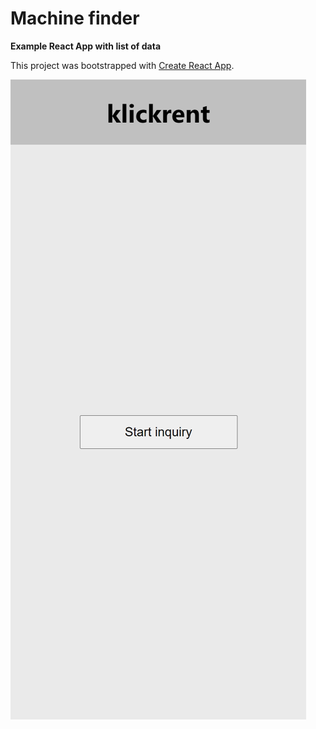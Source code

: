 # Machine finder

**Example React App with list of data**

This project was bootstrapped with [Create React App](https://github.com/facebook/create-react-app).

![screenshot.png](screenshot.png)
